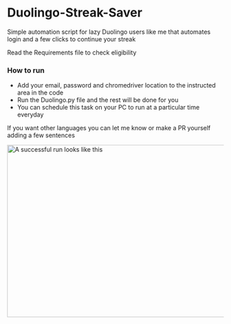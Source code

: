 # Duolingo-Streak-Saver
Simple automation script for lazy Duolingo users like me that automates login and a few clicks to continue your streak<br>

Read the Requirements file to check eligibility<br>

### How to run

- Add your email, password and chromedriver location to the instructed area in the code<br>
- Run the Duolingo.py file and the rest will be done for you<br>
- You can schedule this task on your PC to run at a particular time everyday <br>

If you want other languages you can let me know or make a PR yourself adding a few sentences

<img src="https://github.com/revlis975/Duolingo-Streak-Saver/blob/master/Web-bot-working.gif" alt="A successful run looks like this" width="750" height="400">
